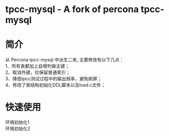 tpcc-mysql - A fork of percona tpcc-mysql
=============

简介
=============

从 Percona tpcc-mysql 中派生二来, 主要修改有以下几点：<br />
1、所有表都加上自增列做主键；<br />
2、取消外键，仅保留普通索引；<br />
3、降低tpcc测试过程中的输出频率，避免刷屏；<br />
4、修改了表结构初始化DDL脚本以及load.c文件；<br />

快速使用
==========

环境初始化1 <br />
环境初始化2 <br />
